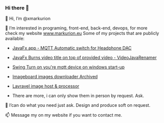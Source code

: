 ### Hi there 👋
👋 Hi, I’m @xmarkurion

👀 I’m interested in programing, front-end, back-end, devops, for more check my website www.markurion.eu
Some of my projects that are publicly available:
<br>
- [JavaFx app - MQTT Automatic switch for Headphone DAC](https://github.com/xmarkurion/javaFx-tray-Mqtt-fiio_K11?tab=readme-ov-file)
- [JavaFx Burns video title on top of provided video - VideoJavaRenamer](https://github.com/xmarkurion/videoJavaRenamer)
- [Swing Turn on you're mqtt device on windows start-up](https://github.com/xmarkurion/javaTrayMqtt)
- [Imageboard images downloader Archived](https://github.com/xmarkurion/4chaninator)
- [Lavravel image host & processor](https://github.com/xmarkurion/cdn)

- There are more, i can only show them in person by request. Ask. 

🌱 I’can do what you need just ask. Design and produce soft on request.

📫 Message my on my website if you want to contact me.
<!--
**xmarkurion/xmarkurion** is a ✨ _special_ ✨ repository because its `README.md` (this file) appears on your GitHub profile.

Here are some ideas to get you started:

- 🔭 I’m currently working on ...
- 🌱 I’m currently learning ...
- 👯 I’m looking to collaborate on ...
- 🤔 I’m looking for help with ...
- 💬 Ask me about ...
- 📫 How to reach me: ...
- 😄 Pronouns: ...
- ⚡ Fun fact: ...
💞️
-->
